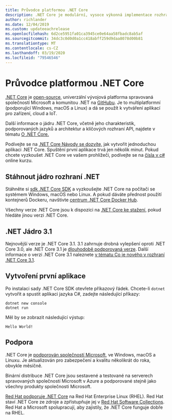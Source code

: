 ```yaml
---
title: Průvodce platformou .NET Core
description: .NET Core je modulární, vysoce výkonná implementace rozhraní .NET pro vytváření aplikací pro Windows, Linux a macOS. Další informace o .NET Core pro started a) začínáme.
author: richlander
ms.date: 12/04/2019
ms.custom: updateeachrelease
ms.openlocfilehash: 6d2ce5951fa01ca3945ce0e64aa58fbadc8ab5af
ms.sourcegitcommit: 34dc3c0d0d0a1cc418abff259d9daa8078d00b81
ms.translationtype: MT
ms.contentlocale: cs-CZ
ms.lasthandoff: 03/19/2020
ms.locfileid: "79546546"
---
```

# <a name="net-core-guide"></a>Průvodce platformou .NET Core

[.NET Core](about.md) je [open-source](https://github.com/dotnet/runtime/blob/master/LICENSE.TXT), univerzální vývojová platforma spravovaná společností Microsoft a komunitou .NET na [GitHubu](https://github.com/dotnet/core). Je to multiplatformní (podporující Windows, macOS a Linux) a dá se použít k vytváření aplikací pro zařízení, cloud a IoT.

Další informace o jádru .NET Core, včetně jeho charakteristik, podporovaných jazyků a architektur a klíčových rozhraní API, najdete v tématu [O .NET Core.](about.md)

Podívejte se na [.NET Core Návody se dozvíte,](tutorials/index.md) jak vytvořit jednoduchou aplikaci .NET Core. Spuštění první aplikace trvá jen několik minut. Pokud chcete vyzkoušet .NET Core ve vašem prohlížeči, podívejte se na [čísla v c#](../csharp/tutorials/intro-to-csharp/numbers-in-csharp.yml) online kurzu.

## <a name="download-net-core"></a>Stáhnout jádro rozhraní .NET

Stáhněte si [sdk .NET Core SDK](https://dotnet.microsoft.com/download) a vyzkoušejte .NET Core na počítači se systémem Windows, macOS nebo Linux. A pokud dáváte přednost použití kontejnerů Dockeru, navštivte [centrum .NET Core Docker Hub](https://hub.docker.com/_/microsoft-dotnet-core/).

Všechny verze .NET Core jsou k dispozici na [.NET Core ke stažení,](https://dotnet.microsoft.com/download/dotnet-core) pokud hledáte jinou verzi .NET Core.

## <a name="net-core-31"></a>.NET Jádro 3.1

Nejnovější verze je .NET Core 3.1. 3.1 zahrnuje drobná vylepšení oproti .NET Core 3.0, ale .NET Core 3.1 je [dlouhodobě podporovaná verze](https://dotnet.microsoft.com/platform/support/policy/dotnet-core). Další informace o verzi .NET Core 3.1 naleznete [v tématu Co je nového v rozhraní .NET Core 3.1](./whats-new/dotnet-core-3-1.md).

## <a name="create-your-first-application"></a>Vytvoření první aplikace

Po instalaci sady .NET Core SDK otevřete příkazový řádek. Chcete-li `dotnet` vytvořit a spustit aplikaci jazyka C#, zadejte následující příkazy:

```dotnetcli
dotnet new console
dotnet run
```

Měl by se zobrazit následující výstup:

```output
Hello World!
```

## <a name="support"></a>Podpora

.NET Core je [podporován společností Microsoft](https://dotnet.microsoft.com/platform/support/policy), ve Windows, macOS a Linuxu. Je aktualizován pro zabezpečení a kvalitu několikrát do roka, obvykle měsíčně.

Binární distribuce .NET Core jsou sestavené a testované na serverech spravovaných společností Microsoft v Azure a podporované stejně jako všechny produkty společnosti Microsoft.

[Red Hat podporuje .NET Core](http://redhatloves.net/) na Red Hat Enterprise Linux (RHEL). Red Hat staví .NET Core ze zdroje a zpřístupňuje jej v [Red Hat Software Collections](https://developers.redhat.com/products/softwarecollections/overview/). Red Hat a Microsoft spolupracují, aby zajistily, že .NET Core funguje dobře na RHEL.
